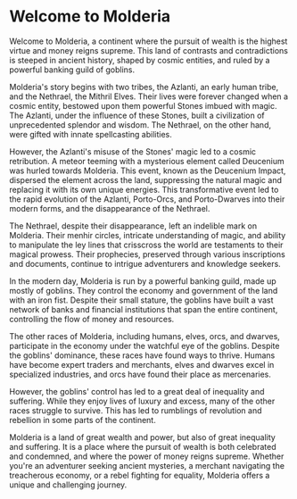# Welcome to Molderia

Welcome to Molderia, a continent where the pursuit of wealth is the highest virtue and money reigns supreme. This land of contrasts and contradictions is steeped in ancient history, shaped by cosmic entities, and ruled by a powerful banking guild of goblins.

Molderia's story begins with two tribes, the Azlanti, an early human tribe, and the Nethrael, the Mithril Elves. Their lives were forever changed when a cosmic entity, bestowed upon them powerful Stones imbued with magic. The Azlanti, under the influence of these Stones, built a civilization of unprecedented splendor and wisdom. The Nethrael, on the other hand, were gifted with innate spellcasting abilities.

However, the Azlanti's misuse of the Stones' magic led to a cosmic retribution. A meteor teeming with a mysterious element called Deucenium was hurled towards Molderia. This event, known as the Deucenium Impact, dispersed the element across the land, suppressing the natural magic and replacing it with its own unique energies. This transformative event led to the rapid evolution of the Azlanti, Porto-Orcs, and Porto-Dwarves into their modern forms, and the disappearance of the Nethrael.

The Nethrael, despite their disappearance, left an indelible mark on Molderia. Their menhir circles, intricate understanding of magic, and ability to manipulate the ley lines that crisscross the world are testaments to their magical prowess. Their prophecies, preserved through various inscriptions and documents, continue to intrigue adventurers and knowledge seekers.

In the modern day, Molderia is run by a powerful banking guild, made up mostly of goblins. They control the economy and government of the land with an iron fist. Despite their small stature, the goblins have built a vast network of banks and financial institutions that span the entire continent, controlling the flow of money and resources.

The other races of Molderia, including humans, elves, orcs, and dwarves, participate in the economy under the watchful eye of the goblins. Despite the goblins' dominance, these races have found ways to thrive. Humans have become expert traders and merchants, elves and dwarves excel in specialized industries, and orcs have found their place as mercenaries.

However, the goblins' control has led to a great deal of inequality and suffering. While they enjoy lives of luxury and excess, many of the other races struggle to survive. This has led to rumblings of revolution and rebellion in some parts of the continent.

Molderia is a land of great wealth and power, but also of great inequality and suffering. It is a place where the pursuit of wealth is both celebrated and condemned, and where the power of money reigns supreme. Whether you're an adventurer seeking ancient mysteries, a merchant navigating the treacherous economy, or a rebel fighting for equality, Molderia offers a unique and challenging journey.